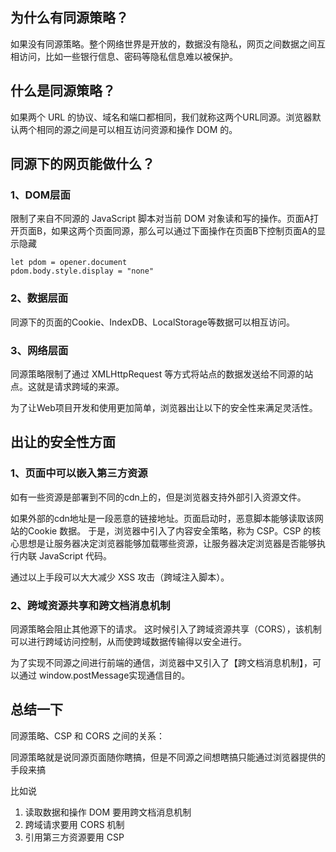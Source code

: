 ## 为什么有同源策略？
如果没有同源策略。整个网络世界是开放的，数据没有隐私，网页之间数据之间互相访问，比如一些银行信息、密码等隐私信息难以被保护。


## 什么是同源策略？
如果两个 URL 的协议、域名和端口都相同，我们就称这两个URL同源。浏览器默认两个相同的源之间是可以相互访问资源和操作 DOM 的。



## 同源下的网页能做什么？

### 1、DOM层面
限制了来自不同源的 JavaScript 脚本对当前 DOM 对象读和写的操作。页面A打开页面B，如果这两个页面同源，那么可以通过下面操作在页面B下控制页面A的显示隐藏
```
let pdom = opener.document
pdom.body.style.display = "none"
```

### 2、数据层面
同源下的页面的Cookie、IndexDB、LocalStorage等数据可以相互访问。


### 3、网络层面
同源策略限制了通过 XMLHttpRequest 等方式将站点的数据发送给不同源的站点。这就是请求跨域的来源。


为了让Web项目开发和使用更加简单，浏览器出让以下的安全性来满足灵活性。


## 出让的安全性方面

### 1、页面中可以嵌入第三方资源
如有一些资源是部署到不同的cdn上的，但是浏览器支持外部引入资源文件。

如果外部的cdn地址是一段恶意的链接地址。页面启动时，恶意脚本能够读取该网站的Cookie 数据。
于是，浏览器中引入了内容安全策略，称为 CSP。CSP 的核心思想是让服务器决定浏览器能够加载哪些资源，让服务器决定浏览器是否能够执行内联 JavaScript 代码。

通过以上手段可以大大减少 XSS 攻击（跨域注入脚本）。


### 2、跨域资源共享和跨文档消息机制
同源策略会阻止其他源下的请求。
这时候引入了跨域资源共享（CORS），该机制可以进行跨域访问控制，从而使跨域数据传输得以安全进行。

为了实现不同源之间进行前端的通信，浏览器中又引入了【跨文档消息机制】，可以通过 window.postMessage实现通信目的。


## 总结一下
同源策略、CSP 和 CORS 之间的关系：

同源策略就是说同源页面随你瞎搞，但是不同源之间想瞎搞只能通过浏览器提供的手段来搞

比如说
1. 读取数据和操作 DOM 要用跨文档消息机制
2. 跨域请求要用 CORS 机制
3. 引用第三方资源要用 CSP